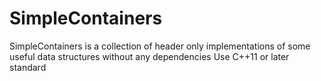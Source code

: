 # SimpleContainers

SimpleContainers is a collection of header only implementations of some useful data structures without any dependencies
Use C++11 or later standard
